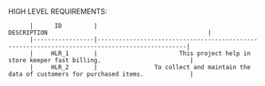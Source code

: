 HIGH LEVEL REQUIREMENTS:

 
          |      ID         |                                       DESCRIPTION                                             |
          |-----------------|-----------------------------------------------------------------------------------------------|
          |     HLR_1       |                       This project help in store keeper fast billing.                         |
          |     HLR_2       |                To collect and maintain the data of customers for purchased items.             |                                                                 
          
                                               
         
         
         
